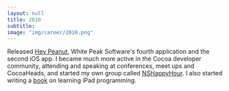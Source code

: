 ```yaml
---
layout: null
title: 2010
subtitle:
image: "img/career/2010.png"
---
```

Released [Hey Peanut][1], White Peak Software's fourth application and the second iOS app. I became much more active in the Cocoa developer community, attending and speaking at conferences, meet ups and CocoaHeads, and started my own group called [NSHappyHour][2]. I also started writing a [book][3] on learning iPad programming.

[1]: http://whitepeaksoftware.com/main/hey-peanut/index
[2]: http://nshappyhour.org/
[3]: http://www.learningipadprogramming.com/
